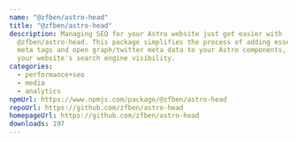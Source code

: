 ```yaml
---
name: "@zfben/astro-head"
title: "@zfben/astro-head"
description: Managing SEO for your Astro website just got easier with
  @zfben/astro-head. This package simplifies the process of adding essential
  meta tags and open graph/twitter meta data to your Astro components, boosting
  your website's search engine visibility.
categories:
  - performance+seo
  - media
  - analytics
npmUrl: https://www.npmjs.com/package/@zfben/astro-head
repoUrl: https://github.com/zfben/astro-head
homepageUrl: https://github.com/zfben/astro-head
downloads: 197
---
```

